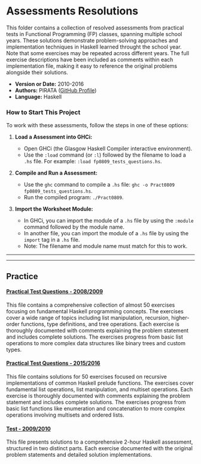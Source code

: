# Assessments Resolutions

This folder contains a collection of resolved assessments from practical tests in Functional Programming (FP) classes, spanning multiple school years.
These solutions demonstrate problem-solving approaches and implementation techniques in Haskell learned throught the school year.
Note that some exercises may be repeated across different years.
The full exercise descriptions have been included as comments within each implementation file, making it easy to reference the original problems alongside their solutions.

- **Version or Date:** 2010-2016
- **Authors:** PIRATA ([GitHub Profile](https://github.com/Pirata156))
- **Language:** Haskell

### How to Start This Project

To work with these assessments, follow the steps in one of these options:

1. **Load a Assessment into GHCi:**
   - Open GHCi (the Glasgow Haskell Compiler interactive environment).
   - Use the `:load` command (or `:l`) followed by the filename to load a `.hs` file. For example: `:load fp0809_tests_questions.hs`.

2. **Compile and Run a Assessment:**
   - Use the `ghc` command to compile a `.hs` file: `ghc -o Pract0809 fp0809_tests_questions.hs`.
   - Run the compiled program: `./Pract0809`.

3. **Import the Worksheet Module:**
   - In GHCi, you can import the module of a `.hs` file by using the `:module` command followed by the module name.
   - In another file, you can import the module of a `.hs` file by using the `import` tag in a `.hs` file.
   - Note: The filename and module name must match for this to work.

---
---

## Practice


#### [Practical Test Questions - 2008/2009](fp0809_tests_questions.hs)

This file contains a comprehensive collection of almost 50 exercises focusing on fundamental Haskell programming concepts.
The exercises cover a wide range of topics including list manipulation, recursion, higher-order functions, type definitions, and tree operations.
Each exercise is thoroughly documented with comments explaining the problem statement and includes complete solutions.
The exercises progress from basic list operations to more complex data structures like binary trees and custom types.


#### [Practical Test Questions - 2015/2016](fp1516_tests_questions.hs)

This file contains solutions for 50 exercises focused on recursive implementations of common Haskell prelude functions.
The exercises cover fundamental list operations, list manipulation, and multiset operations.
Each exercise is thoroughly documented with comments explaining the problem statement and includes complete solutions.
The exercises progress from basic list functions like enumeration and concatenation to more complex operations involving multisets and ordered lists.


#### [Test - 2009/2010](fp0910_test.hs)

This file presents solutions to a comprehensive 2-hour Haskell assessment, structured in two distinct parts.
Each exercise documented with the original problem statements and detailed solution implementations.
